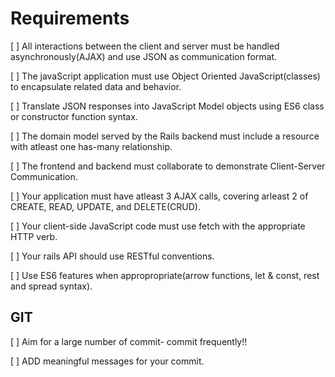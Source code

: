 # Requirements

[ ] All interactions between the client and server must be handled asynchronously(AJAX) and use JSON as communication format.

[ ] The javaScript application must use Object Oriented JavaScript(classes) to encapsulate related data and behavior.

[ ] Translate JSON responses into JavaScript Model objects using ES6 class or constructor function syntax.

[ ] The domain model served by the Rails backend must include a resource with atleast one has-many relationship.

[ ] The frontend and backend must collaborate to demonstrate Client-Server Communication.

[ ] Your application must have atleast 3 AJAX calls, covering arleast 2 of CREATE, READ, UPDATE, and DELETE(CRUD).

[ ] Your client-side JavaScript code must use fetch with the appropriate HTTP verb.

[ ] Your rails API should use RESTful conventions.

[ ] Use ES6 features when appropropriate(arrow functions, let & const, rest and spread syntax).

## GIT

[ ] Aim for a large number of commit- commit frequently!!

[ ] ADD meaningful messages for your commit.

